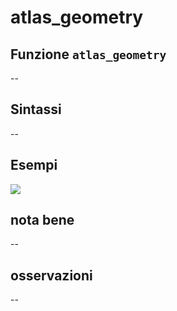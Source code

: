 # atlas\_geometry

## Funzione `atlas_geometry`

--

## Sintassi

--

## Esempi

![](https://github.com/pigreco/HfcQGIS/tree/852bbb62a0d5b7739914d4de0ea5b1ebbb5d81d1/img/variabili/atlas_geometry/atlas_geometry1.png)

## nota bene

--

## osservazioni

--

